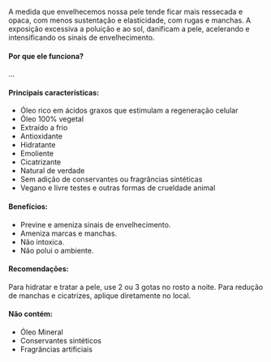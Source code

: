 A medida que envelhecemos nossa pele tende ficar mais ressecada e opaca, com menos sustentação e elasticidade, com rugas e manchas. A exposição excessiva a poluição e ao sol, danificam a pele, acelerando e intensificando os sinais de envelhecimento.

#### Por que ele funciona?

...

#### Principais características:
-   Óleo rico em ácidos graxos que estimulam a regeneração celular
-   Óleo 100% vegetal
-   Extraído a frio
-   Antioxidante
-   Hidratante
-   Emoliente
-   Cicatrizante
-   Natural de verdade
-   Sem adição de conservantes ou fragrâncias sintéticas
-   Vegano e livre testes e outras formas de crueldade animal

#### Benefícios:
-   Previne e ameniza sinais de envelhecimento.
-   Ameniza marcas e manchas.
-   Não intoxica.
-   Não polui o ambiente.

#### Recomendações:
Para hidratar e tratar a pele, use 2 ou 3 gotas no rosto a noite.
Para redução de manchas e cicatrizes, aplique diretamente no local.

#### Não contém:
-   Óleo Mineral
-   Conservantes sintéticos
-   Fragrâncias artificiais
